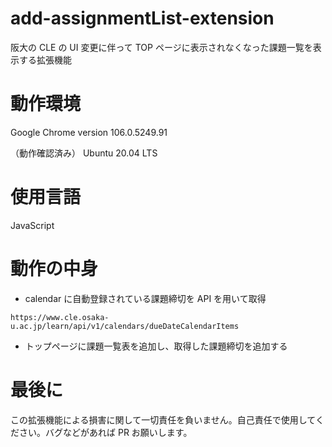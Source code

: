 # add-assignmentList-extension

阪大の CLE の UI 変更に伴って TOP ページに表示されなくなった課題一覧を表示する拡張機能

# 動作環境

Google Chrome version 106.0.5249.91

（動作確認済み） Ubuntu 20.04 LTS

# 使用言語

JavaScript

# 動作の中身

- calendar に自動登録されている課題締切を API を用いて取得

```
https://www.cle.osaka-u.ac.jp/learn/api/v1/calendars/dueDateCalendarItems
```

- トップページに課題一覧表を追加し、取得した課題締切を追加する

# 最後に

この拡張機能による損害に関して一切責任を負いません。自己責任で使用してください。バグなどがあれば PR お願いします。
